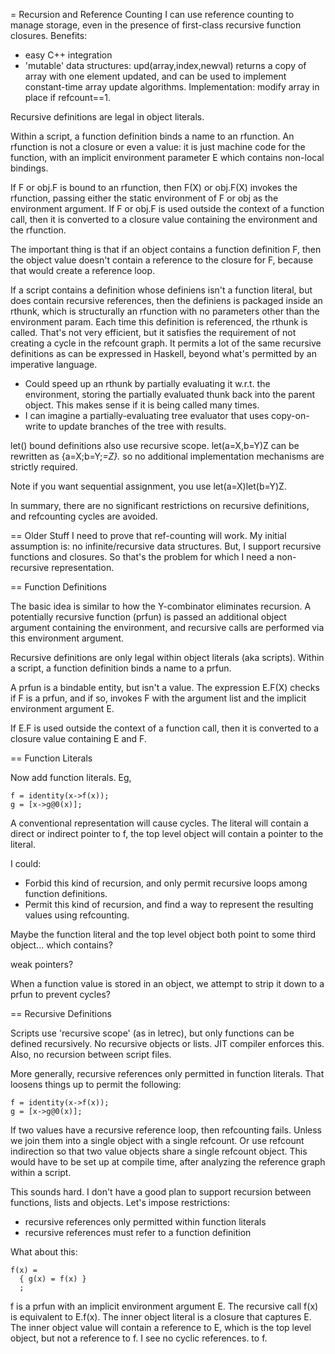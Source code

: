 = Recursion and Reference Counting
I can use reference counting to manage storage,
even in the presence of first-class recursive function closures.
Benefits:
* easy C++ integration
* 'mutable' data structures: upd(array,index,newval) returns a copy of array
  with one element updated, and can be used to implement constant-time
  array update algorithms. Implementation: modify array in place if refcount==1.

Recursive definitions are legal in object literals.

Within a script, a function definition binds a name to an rfunction.
An rfunction is not a closure or even a value: it is just machine code
for the function, with an implicit environment parameter E which contains
non-local bindings.

If F or obj.F is bound to an rfunction, then F(X) or obj.F(X) invokes
the rfunction, passing either the static environment of F or obj as the
environment argument. If F or obj.F is used outside the context of a function
call, then it is converted to a closure value containing the environment
and the rfunction.

The important thing is that if an object contains a function definition F,
then the object value doesn't contain a reference to the closure for F,
because that would create a reference loop.

If a script contains a definition whose definiens isn't a function literal,
but does contain recursive references, then the definiens is packaged inside
an rthunk, which is structurally an rfunction with no parameters other than
the environment param. Each time this definition is referenced, the rthunk is
called. That's not very efficient, but it satisfies the requirement of not
creating a cycle in the refcount graph. It permits a lot of the same recursive
definitions as can be expressed in Haskell, beyond what's permitted by an
imperative language.
* Could speed up an rthunk by partially evaluating it w.r.t. the environment,
  storing the partially evaluated thunk back into the parent object.
  This makes sense if it is being called many times.
* I can imagine a partially-evaluating tree evaluator that uses copy-on-write
  to update branches of the tree with results.

let() bound definitions also use recursive scope.
let(a=X,b=Y)Z can be rewritten as {a=X;b=Y;_=Z}._
so no additional implementation mechanisms are strictly required.

Note if you want sequential assignment, you use let(a=X)let(b=Y)Z.

In summary, there are no significant restrictions on recursive definitions,
and refcounting cycles are avoided.

== Older Stuff
I need to prove that ref-counting will work.
My initial assumption is: no infinite/recursive data structures.
But, I support recursive functions and closures. So that's the problem for
which I need a non-recursive representation.

== Function Definitions

The basic idea is similar to how the Y-combinator eliminates recursion.
A potentially recursive function (prfun) is passed an additional object argument
containing the environment, and recursive calls are performed via this
environment argument.

Recursive definitions are only legal within object literals (aka scripts).
Within a script, a function definition binds a name to a prfun.

A prfun is a bindable entity, but isn't a value.
The expression E.F(X) checks if F is a prfun, and if so, invokes F with
the argument list and the implicit environment argument E.

If E.F is used outside the context of a function call, then it is converted
to a closure value containing E and F.

== Function Literals

Now add function literals. Eg,
```
f = identity(x->f(x));
g = [x->g@0(x)];
```
A conventional representation will cause cycles. The literal will contain
a direct or indirect pointer to f, the top level object will contain a
pointer to the literal.

I could:
- Forbid this kind of recursion, and only permit recursive loops among
  function definitions.
- Permit this kind of recursion, and find a way to represent the resulting
  values using refcounting.

Maybe the function literal and the top level object both point to some
third object... which contains?

weak pointers?

When a function value is stored in an object, we attempt to strip it down
to a prfun to prevent cycles?

== Recursive Definitions

Scripts use 'recursive scope' (as in letrec), but only functions can be defined
recursively. No recursive objects or lists. JIT compiler enforces this.
Also, no recursion between script files.

More generally, recursive references only permitted in function literals.
That loosens things up to permit the following:
```
f = identity(x->f(x));
g = [x->g@0(x)];
```

If two values have a recursive reference loop, then refcounting fails.
Unless we join them into a single object with a single refcount.
Or use refcount indirection so that two value objects share a single
refcount object. This would have to be set up at compile time, after
analyzing the reference graph within a script.

This sounds hard. I don't have a good plan to support recursion between
functions, lists and objects. Let's impose restrictions:
- recursive references only permitted within function literals
- recursive references must refer to a function definition

What about this:
```
f(x) =
  { g(x) = f(x) }
  ;
```
f is a prfun with an implicit environment argument E.
The recursive call f(x) is equivalent to E.f(x).
The inner object literal is a closure that captures E.
The inner object value will contain a reference to E, which is the top level
object, but not a reference to f. I see no cyclic references.
to f.
